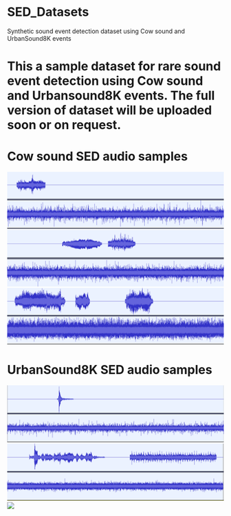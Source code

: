 # SED_Datasets
Synthetic sound event detection dataset using Cow sound and UrbanSound8K events

# This a sample dataset for rare sound event detection using Cow sound and Urbansound8K events. The full version of dataset will be uploaded soon or on request.

# Cow sound SED audio samples
![](CowSound_SED/1EV_CW.png) ![](CowSound_SED/2EV_CW.png) ![](CowSound_SED/3EV_CW.png)

# UrbanSound8K SED audio samples
![](UrbanSound8K_SED/1EV_UR.png) 
![](UrbanSound8K_SED/2EV_UR.png) 
![](UrbanSound8K_SED/3EV_UR.png)
